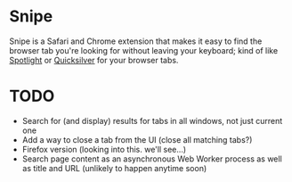 # Snipe

Snipe is a Safari and Chrome extension that makes it easy to find the browser tab you're looking for without leaving your keyboard; kind of like [Spotlight](http://www.apple.com/macosx/what-is-macosx/spotlight.html) or [Quicksilver](http://quicksilver.en.softonic.com/mac) for your browser tabs.

# TODO

 - Search for (and display) results for tabs in all windows, not just current one
 - Add a way to close a tab from the UI (close all matching tabs?)
 - Firefox version (looking into this. we'll see...)
 - Search page content as an asynchronous Web Worker process as well as title and URL (unlikely to happen anytime soon)